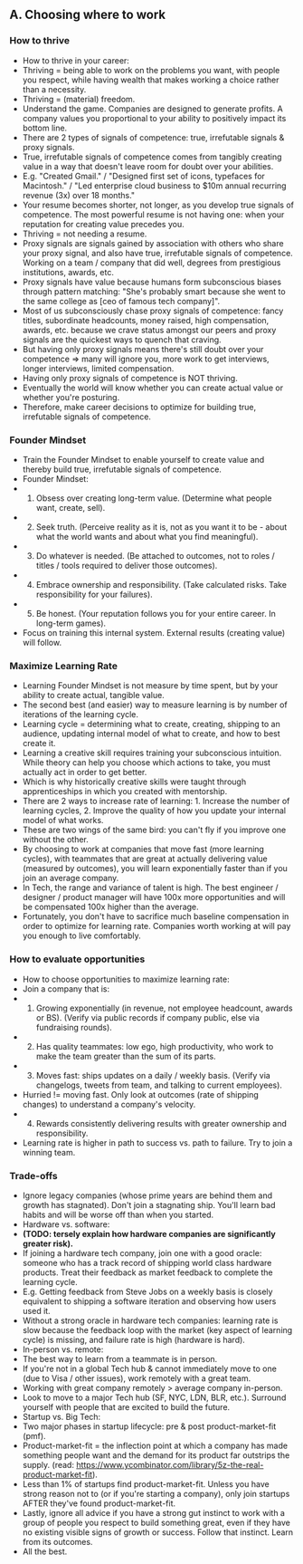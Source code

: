 ## A. Choosing where to work

### How to thrive
* How to thrive in your career:
* Thriving = being able to work on the problems you want, with people you respect, while having wealth that makes working a choice rather than a necessity.
* Thriving = (material) freedom.
* Understand the game. Companies are designed to generate profits. A company values you proportional to your ability to positively impact its bottom line.
* There are 2 types of signals of competence: true, irrefutable signals & proxy signals.
* True, irrefutable signals of competence comes from tangibly creating value in a way that doesn't leave room for doubt over your abilities.
* E.g. "Created Gmail." / "Designed first set of icons, typefaces for Macintosh." / "Led enterprise cloud business to $10m annual recurring revenue (3x) over 18 months."
* Your resume becomes shorter, not longer, as you develop true signals of competence. The most powerful resume is not having one: when your reputation for creating value precedes you.
* Thriving = not needing a resume.
* Proxy signals are signals gained by association with others who share your proxy signal, and also have true, irrefutable signals of competence. Working on a team / company that did well, degrees from prestigious institutions, awards, etc. 
* Proxy signals have value because humans form subconscious biases through pattern matching: "She's probably smart because she went to the same college as [ceo of famous tech company]".
* Most of us subconsciously chase proxy signals of competence: fancy titles, subordinate headcounts, money raised, high compensation, awards, etc. because we crave status amongst our peers and proxy signals are the quickest ways to quench that craving.
* But having only proxy signals means there's still doubt over your competence => many will ignore you, more work to get interviews, longer interviews, limited compensation.
* Having only proxy signals of competence is NOT thriving.
* Eventually the world will know whether you can create actual value or whether you're posturing.
* Therefore, make career decisions to optimize for building true, irrefutable signals of competence.

### Founder Mindset
* Train the Founder Mindset to enable yourself to create value and thereby build true, irrefutable signals of competence.
* Founder Mindset:
* 1. Obsess over creating long-term value. (Determine what people want, create, sell).
* 2. Seek truth. (Perceive reality as it is, not as you want it to be - about what the world wants and about what you find meaningful).
* 3. Do whatever is needed. (Be attached to outcomes, not to roles / titles / tools required to deliver those outcomes). 
* 4. Embrace ownership and responsibility. (Take calculated risks. Take responsibility for your failures).
* 5. Be honest. (Your reputation follows you for your entire career. In long-term games).
* Focus on training this internal system. External results (creating value) will follow.

### Maximize Learning Rate
* Learning Founder Mindset is not measure by time spent, but by your ability to create actual, tangible value.
* The second best (and easier) way to measure learning is by number of iterations of the learning cycle.
* Learning cycle = determining what to create, creating, shipping to an audience, updating internal model of what to create, and how to best create it.
* Learning a creative skill requires training your subconscious intuition. While theory can help you choose which actions to take, you must actually act in order to get better.
* Which is why historically creative skills were taught through apprenticeships in which you created with mentorship.
* There are 2 ways to increase rate of learning: 1. Increase the number of learning cycles, 2. Improve the quality of how you update your internal model of what works.
* These are two wings of the same bird: you can't fly if you improve one without the other.
* By choosing to work at companies that move fast (more learning cycles), with teammates that are great at actually delivering value (measured by outcomes), you will learn exponentially faster than if you join an average company.
* In Tech, the range and variance of talent is high. The best engineer / designer / product manager will have 100x more opportunities and will be compensated 100x higher than the average.
* Fortunately, you don't have to sacrifice much baseline compensation in order to optimize for learning rate. Companies worth working at will pay you enough to live comfortably.

### How to evaluate opportunities
* How to choose opportunities to maximize learning rate:
* Join a company that is:
* 1. Growing exponentially (in revenue, not employee headcount, awards or BS). (Verify via public records if company public, else via fundraising rounds).
* 2. Has quality teammates: low ego, high productivity, who work to make the team greater than the sum of its parts.
* 3. Moves fast: ships updates on a daily / weekly basis. (Verify via changelogs, tweets from team, and talking to current employees).
* Hurried != moving fast. Only look at outcomes (rate of shipping changes) to understand a company's velocity. 
* 4. Rewards consistently delivering results with greater ownership and responsibility. 
* Learning rate is higher in path to success vs. path to failure. Try to join a winning team.

### Trade-offs
* Ignore legacy companies (whose prime years are behind them and growth has stagnated). Don't join a stagnating ship. You'll learn bad habits and will be worse off than when you started.
* Hardware vs. software:
* **(TODO: tersely explain how hardware companies are significantly greater risk).**
* If joining a hardware tech company, join one with a good oracle: someone who has a track record of shipping world class hardware products. Treat their feedback as market feedback to complete the learning cycle.
* E.g. Getting feedback from Steve Jobs on a weekly basis is closely equivalent to shipping a software iteration and observing how users used it.
* Without a strong oracle in hardware tech companies: learning rate is slow because the feedback loop with the market (key aspect of learning cycle) is missing, and failure rate is high (hardware is hard).
* In-person vs. remote:
* The best way to learn from a teammate is in person.
* If you're not in a global Tech hub & cannot immediately move to one (due to Visa / other issues), work remotely with a great team.
* Working with great company remotely > average company in-person.
* Look to move to a major Tech hub (SF, NYC, LDN, BLR, etc.). Surround yourself with people that are excited to build the future.
* Startup vs. Big Tech:
* Two major phases in startup lifecycle: pre & post product-market-fit (pmf).
* Product-market-fit = the inflection point at which a company has made something people want and the demand for its product far outstrips the supply. (read: https://www.ycombinator.com/library/5z-the-real-product-market-fit).
* Less than 1% of startups find product-market-fit. Unless you have strong reason not to (or if you're starting a company), only join startups AFTER they've found product-market-fit.
* Lastly, ignore all advice if you have a strong gut instinct to work with a group of people you respect to build something great, even if they have no existing visible signs of growth or success. Follow that instinct. Learn from its outcomes.
* All the best.